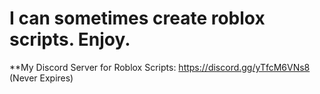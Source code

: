 # I can sometimes create roblox scripts. Enjoy.

**My Discord Server for Roblox Scripts: https://discord.gg/yTfcM6VNs8 (Never Expires)
